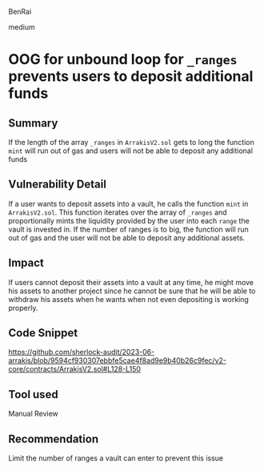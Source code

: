 BenRai

medium

# OOG for unbound loop for `_ranges` prevents users to deposit additional funds

## Summary
If the length of the array `_ranges` in `ArrakisV2.sol` gets to long the function `mint` will run out of gas and users will not be able to deposit any additional funds


## Vulnerability Detail
If a user wants to deposit assets into a vault, he calls the function `mint` in `ArrakisV2.sol`. This function iterates over the array of `_ranges` and proportionally mints the liquidity provided by the user into each `range` the vault is invested in. If the number of ranges is to big, the function will run out of gas and the user will not be able to deposit any additional assets.  

## Impact
If users cannot deposit their assets into a vault at any time, he might move his assets to another project since he cannot be sure that he will be able to withdraw his assets when he wants when not even depositing is working properly. 

## Code Snippet

https://github.com/sherlock-audit/2023-06-arrakis/blob/9594cf930307ebbfe5cae4f8ad9e9b40b26c9fec/v2-core/contracts/ArrakisV2.sol#L128-L150

## Tool used

Manual Review

## Recommendation

Limit the number of ranges a vault can enter to prevent this issue
